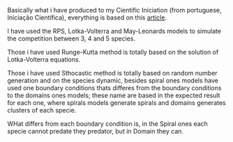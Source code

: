 Basically what i have produced to my Cientific Iniciation (from portuguese, Iniciação Científica), everything is based on this [article](https://github.com/Gabriel-Marino/marino-ic21-rps/blob/main/avelino2012.pdf).

I have used the RPS, Lotka-Volterra and May-Leonards models to simulate the competition between 3, 4 and 5 species.

Those i have used Runge-Kutta method is totally based on the solution of Lotka-Volterra equations.

Those i have used Sthocastic method is totally based on random number generation and on the species dynamic, besides spiral ones models have used one boundary conditions thats differes from the boundary conditions to the domains ones models; these name are based in the expected result for each one, where spirals models generate spirals and domains generates clusters of each specie.

WHat differs from each boundary condition is, in the Spiral ones each specie cannot predate they predator, but in Domain they can.
